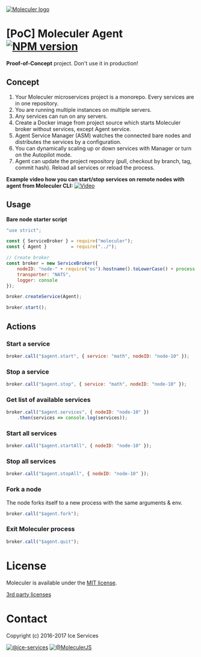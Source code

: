 [![Moleculer logo](http://moleculer.services/images/banner.png)](https://github.com/ice-services/moleculer)

<!--
[![Build Status](https://travis-ci.org/ice-services/moleculer-agent.svg?branch=master)](https://travis-ci.org/ice-services/moleculer-agent)
[![Coverage Status](https://coveralls.io/repos/github/ice-services/moleculer-agent/badge.svg?branch=master)](https://coveralls.io/github/ice-services/moleculer-agent?branch=master)
[![Codacy Badge](https://api.codacy.com/project/badge/Grade/b108c12cbf554fca9c66dd1925d11cd0)](https://www.codacy.com/app/mereg-norbert/moleculer?utm_source=github.com&amp;utm_medium=referral&amp;utm_content=ice-services/moleculer-agent&amp;utm_campaign=Badge_Grade)
[![Code Climate](https://codeclimate.com/github/ice-services/moleculer-agent/badges/gpa.svg)](https://codeclimate.com/github/ice-services/moleculer-agent)
[![David](https://img.shields.io/david/ice-services/moleculer-agent.svg)](https://david-dm.org/ice-services/moleculer-agent)
[![Known Vulnerabilities](https://snyk.io/test/github/ice-services/moleculer-agent/badge.svg)](https://snyk.io/test/github/ice-services/moleculer-agent)
[![Join the chat at https://gitter.im/ice-services/moleculer-agent](https://badges.gitter.im/ice-services/moleculer-agent.svg)](https://gitter.im/ice-services/moleculer-agent?utm_source=badge&utm_medium=badge&utm_campaign=pr-badge&utm_content=badge)

[![Downloads](https://img.shields.io/npm/dt/moleculer-agent.svg)](https://www.npmjs.com/package/moleculer-agent)
[![FOSSA Status](https://app.fossa.io/api/projects/git%2Bhttps%3A%2F%2Fgithub.com%2Fice-services%2Fmoleculer-agent.svg?type=shield)](https://app.fossa.io/projects/git%2Bhttps%3A%2F%2Fgithub.com%2Fice-services%2Fmoleculer-agent?ref=badge_shield)
-->
# [PoC] Moleculer Agent [![NPM version](https://img.shields.io/npm/v/moleculer-agent.svg)](https://www.npmjs.com/package/moleculer-agent)
**Proof-of-Concept** project. Don't use it in production!

## Concept

1. Your Moleculer microservices project is a monorepo. Every services are in one repository.
2. You are running multiple instances on multiple servers.
3. Any services can run on any servers.
4. Create a Docker image from project source which starts Moleculer broker without services, except Agent service.
5. Agent Service Manager (ASM) watches the connected bare nodes and distributes the services by a configuration.
6. You can dynamically scaling up or down services with Manager or turn on the Autopilot mode.
7. Agent can update the project repository (pull, checkout by branch, tag, commit hash). Reload all services or reload the process.


**Example video how you can start/stop services on remote nodes with agent from Moleculer CLI:**
[![Video](https://img.youtube.com/vi/2rU0oNOQy-k/maxresdefault.jpg)](https://www.youtube.com/watch?v=2rU0oNOQy-k)

## Usage

**Bare node starter script**

```js
"use strict";

const { ServiceBroker } = require("moleculer");
const { Agent } 		= require("../");

// Create broker
const broker = new ServiceBroker({
    nodeID: "node-" + require("os").hostname().toLowerCase() + process.pid,
    transporter: "NATS",
    logger: console
});

broker.createService(Agent);

broker.start();
```

## Actions

### Start a service

```js
broker.call("$agent.start", { service: "math", nodeID: "node-10" });
```

### Stop a service

```js
broker.call("$agent.stop", { service: "math", nodeID: "node-10" });
```

### Get list of available services

```js
broker.call("$agent.services", { nodeID: "node-10" })
    .then(services => console.log(services));
```

### Start all services

```js
broker.call("$agent.startAll", { nodeID: "node-10" });
```

### Stop all services

```js
broker.call("$agent.stopAll", { nodeID: "node-10" });
```

### Fork a node
The node forks itself to a new process with the same arguments & env.

```js
broker.call("$agent.fork");
```

### Exit Moleculer process

```js
broker.call("$agent.quit");
```


# License
Moleculer is available under the [MIT license](https://tldrlegal.com/license/mit-license).

[3rd party licenses](https://app.fossa.io/reports/833f0d1b-462b-4eff-a4e4-e030115439fe)

# Contact
Copyright (c) 2016-2017 Ice Services

[![@ice-services](https://img.shields.io/badge/github-ice--services-green.svg)](https://github.com/ice-services) [![@MoleculerJS](https://img.shields.io/badge/twitter-MoleculerJS-blue.svg)](https://twitter.com/MoleculerJS)
